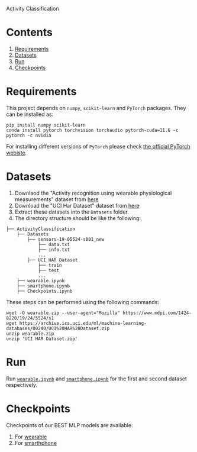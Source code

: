Activity Classification

# Contents

1. [Requirements](https://github.com/sadra-safa/ActivityClassification#requirements)
2. [Datasets](https://github.com/sadra-safa/ActivityClassification#datasets)
3. [Run](https://github.com/sadra-safa/ActivityClassification#run)
4. [Checkpoints](https://github.com/sadra-safa/ActivityClassification#Checkpoints)

# Requirements
This project depends on  `numpy`, `scikit-learn` and `PyTorch` packages.
They can be installed as:

```
pip install numpy scikit-learn
conda install pytorch torchvision torchaudio pytorch-cuda=11.6 -c pytorch -c nvidia
```
For installing different versions of `PyTorch` please check [the official PyTorch webiste](https://pytorch.org/).

# Datasets
1. Downlaod the "Activity recognition using wearable physiological measurements" dataset from [here](https://www.mdpi.com/1424-8220/19/24/5524/s1)
2. Download the "UCI Har Dataset" dataset from [here](https://archive.ics.uci.edu/ml/datasets/human+activity+recognition+using+smartphones)
3. Extract these datasets into the `Datasets` folder.
4. The directory structure should be like the following:
```
├── ActivityClassification
    ├── Datasets
        ├── sensors-19-05524-s001_new
            ├── data.txt
            ├── info.txt
            ...
        ├── UCI HAR Dataset
            ├── train
            ├── test
            ...
    ├── wearable.ipynb
    ├── smartphone.ipynb
    ├── Checkpoints.ipynb
```
These steps can be performed using the following commands:
```
wget -O wearable.zip --user-agent="Mozilla" https://www.mdpi.com/1424-8220/19/24/5524/s1
wget https://archive.ics.uci.edu/ml/machine-learning-databases/00240/UCI%20HAR%20Dataset.zip
unzip wearable.zip
unzip 'UCI HAR Dataset.zip'

```

# Run
Run [`wearable.ipynb`](https://github.com/sadra-safa/ActivityClassification/blob/master/wearable.ipynb) and [`smartphone.ipynb`](https://github.com/sadra-safa/ActivityClassification/blob/master/smartphone.ipynb) for the first and second dataset respectively.

# Checkpoints
Checkpoints of our BEST MLP models are available:
1. For [wearable](https://github.com/sadra-safa/ActivityClassification/raw/master/Checkpoints/mlp-wearable.pth)
2. For [smarthphone](https://github.com/sadra-safa/ActivityClassification/raw/master/Checkpoints/mlp-smartphone.pth)
